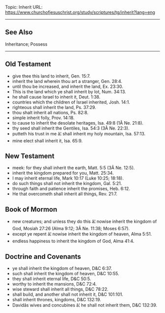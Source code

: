 Topic: Inherit
URL: https://www.churchofjesuschrist.org/study/scriptures/tg/inherit?lang=eng

---

## See Also

Inheritance; Possess

---

## Old Testament

- give thee this land to inherit, Gen. 15:7.
- inherit the land wherein thou art a stranger, Gen. 28:4.
- until thou be increased, and inherit the land, Ex. 23:30.
- This is the land which ye shall inherit by lot, Num. 34:13.
- he shall cause Israel to inherit it, Deut. 1:38.
- countries which the children of Israel inherited, Josh. 14:1.
- righteous shall inherit the land, Ps. 37:29.
- thou shalt inherit all nations, Ps. 82:8.
- simple inherit folly, Prov. 14:18.
- to cause to inherit the desolate heritages, Isa. 49:8 (1Â Ne. 21:8).
- thy seed shall inherit the Gentiles, Isa. 54:3 (3Â Ne. 22:3).
- putteth his trust in me â¦ shall inherit my holy mountain, Isa. 57:13.
- mine elect shall inherit it, Isa. 65:9.

## New Testament

- meek: for they shall inherit the earth, Matt. 5:5 (3Â Ne. 12:5).
- inherit the kingdom prepared for you, Matt. 25:34.
- I may inherit eternal life, Mark 10:17 (Luke 10:25; 18:18).
- do such things shall not inherit the kingdom, Gal. 5:21.
- through faith and patience inherit the promises, Heb. 6:12.
- He that overcometh shall inherit all things, Rev. 21:7.

## Book of Mormon

- new creatures; and unless they do this â¦ nowise inherit the kingdom of God, Mosiah 27:26 (Alma 9:12; 3Â Ne. 11:38; Moses 6:57).
- except ye repent â¦ nowise inherit the kingdom of heaven, Alma 5:51.
- endless happiness to inherit the kingdom of God, Alma 41:4.

## Doctrine and Covenants

- ye shall inherit the kingdom of heaven, D&C 6:37.
- such shall inherit the kingdom of heaven, D&C 10:55.
- they shall inherit eternal life, D&C 50:5.
- worthy to inherit the mansions, D&C 72:4.
- wise steward shall inherit all things, D&C 78:22.
- shall build, and another shall not inherit it, D&C 101:101.
- shall inherit thrones, kingdoms, D&C 132:19.
- Davidâs wives and concubines â¦ he shall not inherit them, D&C 132:39.

